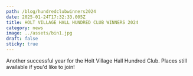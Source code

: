 ```yaml
---
path: /blog/hundredclubwinners2024
date: 2025-01-24T17:32:33.005Z
title: HOLT VILLAGE HALL HUNDRED CLUB WINNERS 2024
category: news
image: ../assets/bin1.jpg
draft: false
sticky: true
---
```

Another successful year for the Holt Village Hall Hundred Club.  Places still available if you'd like to join!
